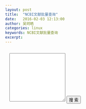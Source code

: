 ```yaml
---
layout: post
title:  "NCBI文献批量查询"
date:   2016-02-03 12:13:00
author: 吴珂皓
categories: linux
keywords: NCBI文献批量查询
excerpt: 
---
```

<style>
  .query, .result {
    padding: 1em;
  }
  .result > ul > li {
    list-style-type:none;
    margin-bottom:0.5em;
  }
  .result > ul > li > h5 {
    padding:0;
    margin:0;
  }
  .result > ul > li > h5 > .title {
    font-size: 1em;
  }
  .result > ul > li > span {
    font-size: 0.8em;
    color: #BBB;
  }
  .result > ul > li > .author {
    padding-left:1em;
  }
</style>
<div class = "query">
  <textarea class="form-control" rows="10"></textarea>
  <button type="button" id = "query" class="btn btn-primary btn-lg btn-block">搜  索</button>
</div>
<div class = "result">
</div>
<script type="text/javascript" src="/js/jquery-1.11.3.min.js"></script>
<script>
var query  = function(keyword){
    var xmlDoc 
    $.ajax({
        url:"http://eutils.ncbi.nlm.nih.gov/entrez/eutils/esearch.fcgi?usehistory=y&db=pubmed&term="+keyword,
        dataType:'xml',
        type:'get',
        success:function( data ){
            xmlDoc = data
        },
        async: false
    })

    var ids = $.trim($(xmlDoc).find('IdList').text()).split("\n")
    console.log(ids)
    var totalItem = $("<ul></ul>")
    $.each(ids,function(i,v){
        $.ajax({
            url:"http://eutils.ncbi.nlm.nih.gov/entrez/eutils/esummary.fcgi?db=pubmed&id=" + ids[i],
            dataType:'xml',
            type:'get',
            success:function(data){
                console.log(data)
                var title = $(data).find('[Name="Title"]').text()
                var url = "http://www.ncbi.nlm.nih.gov/pubmed/?term="+$(data).find('[Name="pubmed"]').text()
                var author = $(data).find('[Name="LastAuthor"]').text()
                var journal = $(data).find('[Name="Source"]').text()
                var date = $(data).find('[Name="PubDate"]').text()
                var title = $("<h5></h5>").append($("<a></a>").html(title).attr("href",url)).addClass("title")
                var author = $("<span></span>").html("Last Author: "+author).addClass("author")
                var journal = $("<span></span>").html("[" + journal + "]").addClass("journal")
                var date = $("<span></span>").html("Publish Date: " + date).addClass("pubdate")
                var item = $("<li></li>").append(title).append(author).append(date).append(journal)
                totalItem.append(item)
            },
            async:false
        })
    })
    $(".result").prepend(totalItem)
    $(".result").prepend($("<h4></h4>").html(keyword))
}

$("#query").click(function(){
  var data = $.trim($("textarea").val()).split("\n")
  for(var i = 0; i < data.length; i++){
    query(data[i])
  }
})
</script>
